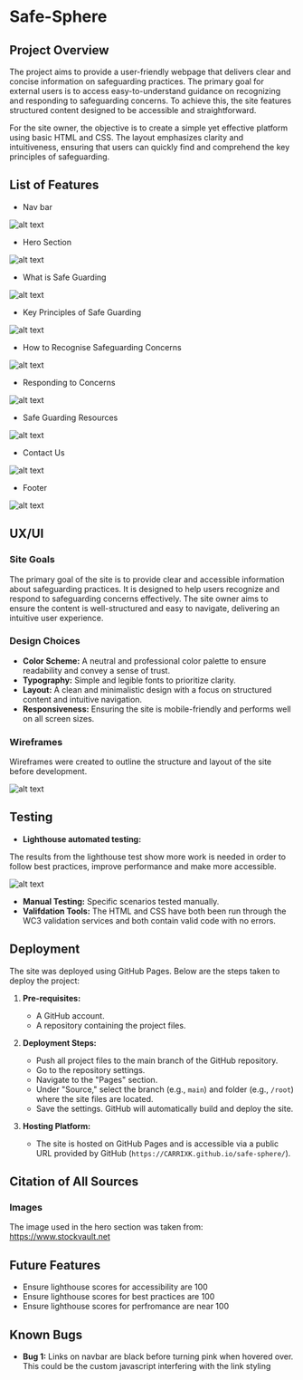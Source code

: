 # Safe-Sphere


## Project Overview

The project aims to provide a user-friendly webpage that delivers clear and concise information on safeguarding practices. The primary goal for external users is to access easy-to-understand guidance on recognizing and responding to safeguarding concerns. To achieve this, the site features structured content designed to be accessible and straightforward.

For the site owner, the objective is to create a simple yet effective platform using basic HTML and CSS. The layout emphasizes clarity and intuitiveness, ensuring that users can quickly find and comprehend the key principles of safeguarding.


## List of Features

- Nav bar

![alt text](image.png)

- Hero Section

![alt text](image-1.png)


- What is Safe Guarding

![alt text](image-2.png)

- Key Principles of Safe Guarding

![alt text](image-3.png)

- How to Recognise Safeguarding Concerns

![alt text](image-4.png)

- Responding to Concerns

![alt text](image-5.png)

- Safe Guarding Resources

![alt text](image-6.png)


- Contact Us 

![alt text](image-7.png)

- Footer 

![alt text](image-8.png)


## UX/UI

### Site Goals
The primary goal of the site is to provide clear and accessible information about safeguarding practices. It is designed to help users recognize and respond to safeguarding concerns effectively. The site owner aims to ensure the content is well-structured and easy to navigate, delivering an intuitive user experience.


### Design Choices

- **Color Scheme:** A neutral and professional color palette to ensure readability and convey a sense of trust.
- **Typography:** Simple and legible fonts to prioritize clarity.
- **Layout:** A clean and minimalistic design with a focus on structured content and intuitive navigation.
- **Responsiveness:** Ensuring the site is mobile-friendly and performs well on all screen sizes.

### Wireframes

Wireframes were created to outline the structure and layout of the site before development.

![alt text](image-9.png)

## Testing

- **Lighthouse automated testing:** 

The results from the lighthouse test show more work is needed in order to follow best practices, improve performance and make more accessible. 

![alt text](image-10.png)

- **Manual Testing:** Specific scenarios tested manually.
- **Valifdation Tools:** The HTML and CSS have both been run through the WC3 validation services and both contain valid code with no errors. 

## Deployment

The site was deployed using GitHub Pages. Below are the steps taken to deploy the project:

1. **Pre-requisites:**
   - A GitHub account.
   - A repository containing the project files.

2. **Deployment Steps:**
   - Push all project files to the main branch of the GitHub repository.
   - Go to the repository settings.
   - Navigate to the "Pages" section.
   - Under "Source," select the branch (e.g., `main`) and folder (e.g., `/root`) where the site files are located.
   - Save the settings. GitHub will automatically build and deploy the site.

3. **Hosting Platform:**
   - The site is hosted on GitHub Pages and is accessible via a public URL provided by GitHub (`https://CARRIXK.github.io/safe-sphere/`).

## Citation of All Sources

### Images

The image used in the hero section was taken from: https://www.stockvault.net


## Future Features

- Ensure lighthouse scores for accessibility are 100
- Ensure lighthouse scores for best practices are 100
- Ensure lighthouse scores for perfromance are near 100


## Known Bugs

- **Bug 1:** Links on navbar are black before turning pink when hovered over. This could be the custom javascript interfering with the link styling


